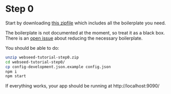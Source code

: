 # Step 0

Start by downloading [this zipfile](https://github.com/buildo/webseed/archive/tutorial-step0.zip) which includes all the boilerplate you need.

The boilerplate is not documented at the moment, so treat it as a black box. There is an [open issue](https://github.com/buildo/webseed/issues/18) about reducing the necessary boilerplate.

You should be able to do:

```sh
unzip webseed-tutorial-step0.zip
cd webseed-tutorial-step0/
cp config-development.json.example config.json
npm i
npm start
```

If everything works, your app should be running at http://localhost:9090/